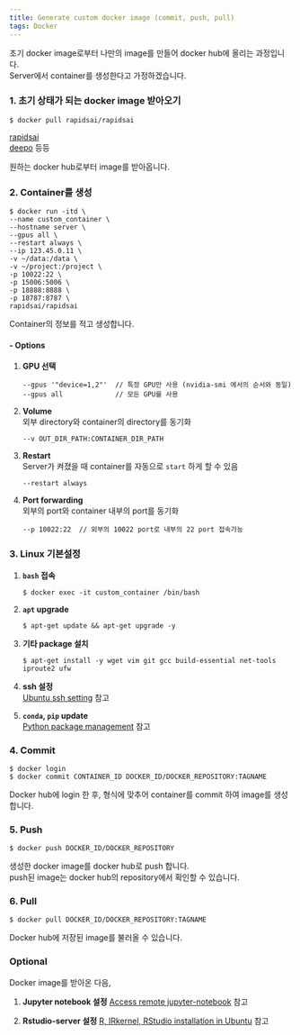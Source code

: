 ```yaml
---
title: Generate custom docker image (commit, push, pull)
tags: Docker
---
```


<!--more-->

초기 docker image로부터 나만의 image를 만들어 docker hub에 올리는 과정입니다.  
Server에서 container를 생성한다고 가정하겠습니다.


### 1. 초기 상태가 되는 docker image 받아오기
    $ docker pull rapidsai/rapidsai

[rapidsai](https://hub.docker.com/r/rapidsai/rapidsai/)  
[deepo](https://hub.docker.com/r/ufoym/deepo/)
등등

원하는 docker hub로부터 image를 받아옵니다.


### 2. Container를 생성
    $ docker run -itd \
    --name custom_container \
    --hostname server \
    --gpus all \
    --restart always \
    --ip 123.45.0.11 \
    -v ~/data:/data \
    -v ~/project:/project \
    -p 10022:22 \
    -p 15006:5006 \
    -p 18888:8888 \
    -p 18787:8787 \
    rapidsai/rapidsai

Container의 정보를 적고 생성합니다.  

#### - Options
1. **GPU 선택**

       --gpus '"device=1,2"'  // 특정 GPU만 사용 (nvidia-smi 에서의 순서와 동일)
       --gpus all             // 모든 GPU를 사용

2. **Volume**  
외부 directory와 container의 directory를 동기화


       --v OUT_DIR_PATH:CONTAINER_DIR_PATH

3. **Restart**  
Server가 켜졌을 때 container를 자동으로 `start` 하게 할 수 있음

       --restart always

4. **Port forwarding**  
외부의 port와 container 내부의 port를 동기화

       --p 10022:22  // 외부의 10022 port로 내부의 22 port 접속가능


### 3. Linux 기본설정
1. **`bash` 접속**
    
       $ docker exec -it custom_container /bin/bash
       
2. **`apt` upgrade**

       $ apt-get update && apt-get upgrade -y

3. **기타 package 설치**

       $ apt-get install -y wget vim git gcc build-essential net-tools iproute2 ufw

4. **ssh 설정**  
[Ubuntu ssh setting](https://alchemine.github.io/2019/10/10/ssh.html#gsc.tab=0) 참고

5. **`conda`, `pip` update**  
[Python package management](https://alchemine.github.io/2020/02/25/upgrade_pkg.html#gsc.tab=0) 참고


### 4. Commit
  
    $ docker login
    $ docker commit CONTAINER_ID DOCKER_ID/DOCKER_REPOSITORY:TAGNAME
    
Docker hub에 login 한 후, 형식에 맞추어 container를 commit 하여 image를 생성합니다.


### 5. Push

    $ docker push DOCKER_ID/DOCKER_REPOSITORY
    
생성한 docker image를 docker hub로 push 합니다.  
push된 image는 docker hub의 repository에서 확인할 수 있습니다.


### 6. Pull

    $ docker pull DOCKER_ID/DOCKER_REPOSITORY:TAGNAME
    
Docker hub에 저장된 image를 불러올 수 있습니다.


### Optional
Docker image를 받아온 다음,  
1. **Jupyter notebook 설정**
[Access remote jupyter-notebook](https://alchemine.github.io/2019/10/10/remote_jupyter#gsc.tab=0) 참고

2. **Rstudio-server 설정**
[R, IRkernel, RStudio installation in Ubuntu](https://alchemine.github.io/2019/10/18/install.html#gsc.tab=0) 참고
